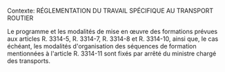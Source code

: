 Contexte: RÉGLEMENTATION DU TRAVAIL SPÉCIFIQUE AU TRANSPORT ROUTIER

Le programme et les modalités de mise en œuvre des formations prévues aux articles R. 3314-5, R. 3314-7, R. 3314-8 et R. 3314-10, ainsi que, le cas échéant, les modalités d'organisation des séquences de formation mentionnées à l'article R. 3314-11 sont fixés par arrêté du ministre chargé des transports.
